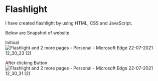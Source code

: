 # Flashlight
 
 I have created flashlight by using HTML, CSS and JavaScript.
 
 Below are Snapshot of website.
 
 Initioal 
![Flashlight and 2 more pages - Personal - Microsoft​ Edge 22-07-2021 12_30_23 (2)](https://user-images.githubusercontent.com/87379681/126638466-00e18c50-4cc6-48c8-8a39-b3da02d6befd.png)

After clicking Button
![Flashlight and 2 more pages - Personal - Microsoft​ Edge 22-07-2021 12_30_31 (2)](https://user-images.githubusercontent.com/87379681/126638473-57987d93-a1b3-4f3d-a878-e086d8f803cc.png)
